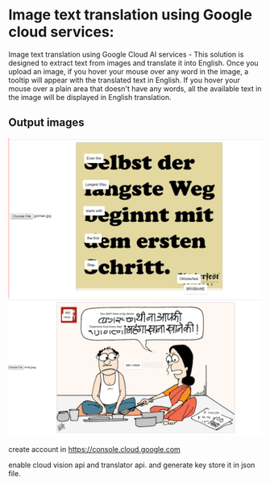 # Image text translation using Google cloud services:
Image text translation using Google Cloud AI services - This solution is designed to extract text from images and translate it into English. Once you upload an image, if you hover your mouse over any word in the image, a tooltip will appear with the translated text in English. If you hover your mouse over a plain area that doesn't have any words, all the available text in the image will be displayed in English translation.

## Output images 
![Alt text](https://github.com/manojpraba/Image_translation/blob/main/demo_images/image.png)
![Alt text](https://github.com/manojpraba/Image_translation/blob/main/demo_images/image%20(1).png)


create account in https://console.cloud.google.com

enable cloud vision api and translator api.
and generate key store it in json file.

